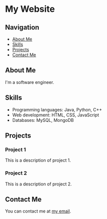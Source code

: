 # My Website

## Navigation

- [About Me](#about-me)
- [Skills](#skills)
- [Projects](#projects)
- [Contact Me](#contact-me)

## About Me

I'm a software engineer.

## Skills

- Programming languages: Java, Python, C++
- Web development: HTML, CSS, JavaScript
- Databases: MySQL, MongoDB

## Projects

### Project 1

This is a description of project 1.

### Project 2

This is a description of project 2.

## Contact Me

You can contact me at [my email](mailto:myemail@example.com).
